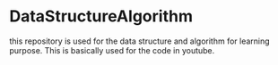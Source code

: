 # DataStructureAlgorithm
this repository is used for the data structure and algorithm for learning purpose. This is basically used for the code in youtube. 
